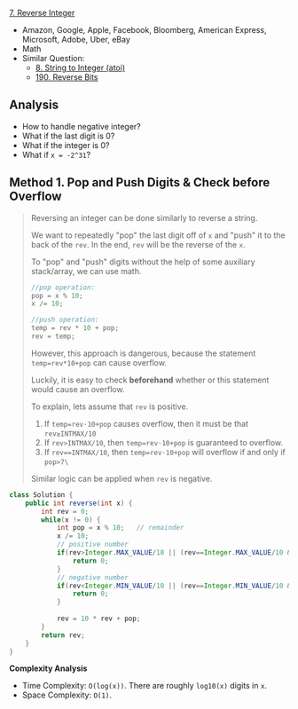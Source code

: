 [7. Reverse Integer](https://leetcode.com/problems/reverse-integer/)

* Amazon, Google, Apple, Facebook, Bloomberg, American Express, Microsoft, Adobe, Uber, eBay
* Math
* Similar Question:
    * [8. String to Integer (atoi)](https://leetcode.com/problems/string-to-integer-atoi/)
    * [190. Reverse Bits](https://leetcode.com/problems/reverse-bits/)



## Analysis

* How to handle negative integer?
* What if the last digit is 0?
* What if the integer is 0?
* What if `x = -2^31`?



## Method 1. Pop and Push Digits & Check before Overflow

> Reversing an integer can be done similarly to reverse a string.
>
> We want to repeatedly "pop" the last digit off of `x` and "push" it to the back of the `rev`. In the end, `rev` will be the reverse of the `x`.
>
> To "pop" and "push" digits without the help of some auxiliary stack/array, we can use math.
>
> ```cpp
> //pop operation:
> pop = x % 10;
> x /= 10;
> 
> //push operation:
> temp = rev * 10 + pop;
> rev = temp;
> ```
>
> However, this approach is dangerous, because the statement `temp=rev*10+pop` can cause overflow.
>
> Luckily, it is easy to check **beforehand** whether or this statement would cause an overflow.
>
> To explain, lets assume that `rev` is positive.
>
> 1. If `temp=rev⋅10+pop` causes overflow, then it must be that `rev≥INTMAX/10`
> 2. If `rev>INTMAX/10`, then `temp=rev⋅10+pop` is guaranteed to overflow.
> 3. If `rev==INTMAX/10`, then `temp=rev⋅10+pop` will overflow if and only if `pop>7\`
>
> Similar logic can be applied when `rev` is negative.

```java
class Solution {
    public int reverse(int x) {
        int rev = 0;
        while(x != 0) {
            int pop = x % 10;	// remainder
            x /= 10;
            // positive number
            if(rev>Integer.MAX_VALUE/10 || (rev==Integer.MAX_VALUE/10 && pop>7)) {
                return 0;
            }
            // negative number
            if(rev<Integer.MIN_VALUE/10 || (rev==Integer.MIN_VALUE/10 && pop<-8)) {
                return 0;
            }
            
            rev = 10 * rev + pop;
        }
        return rev;
    }
}
```

**Complexity Analysis**

- Time Complexity: `O(log⁡(x))`. There are roughly `log⁡10(x)` digits in `x`.
- Space Complexity: `O(1)`.






